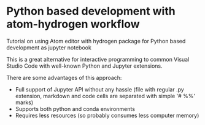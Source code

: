 # Python based development with atom-hydrogen workflow
Tutorial on using Atom editor with hydrogen package for Python based development as jupyter notebook

This is a great alternative for interactive programming to common Visual Studio Code with well-known Python and Jupyter extensions.

There are some advantages of this approach:

- Full support of Jupyter API without any hassle (file with regular .py extension, markdown and code cells are separated with simple '# %%' marks)
- Supports both python and conda environments
- Requires less resources (so probably consumes less computer memory)
